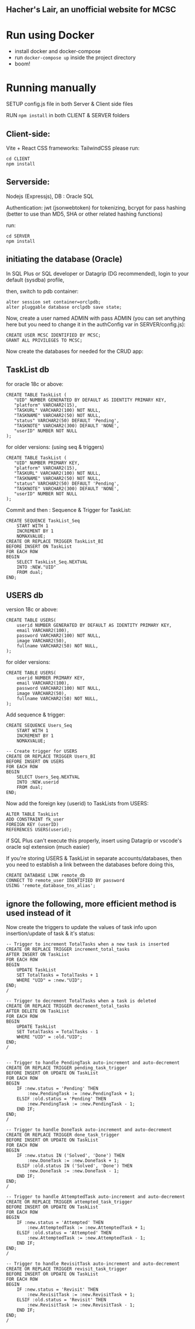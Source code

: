 ## Hacher's Lair, an unofficial website for MCSC

# Run using Docker
- install docker and docker-compose
- run `docker-compose up` inside the project directory
- boom! 

# Running manually

SETUP config.js file in both Server & Client side files
  
RUN `npm install` in both CLIENT & SERVER folders

## Client-side:
Vite + React
CSS frameworks: TailwindCSS
please run:
```
cd CLIENT
npm install
```

## Serverside:
Nodejs (Expressjs), DB : Oracle SQL

Authentication:
jwt (jsonwebtoken) for tokenizing, bcrypt for pass hashing (better to use than MD5, SHA or other related hashing functions)

run:
```
cd SERVER
npm install
```

## initiating the database (Oracle)
In SQL Plus or SQL developer or Datagrip (DG recommended),
login to your default (sysdba) profile,

then, switch to pdb container:

```
alter session set container=orclpdb;
alter pluggable database orclpdb save state;
```

Now, create a user named ADMIN with pass ADMIN (you can set anything here but you need to change it in the authConfig var in SERVER/config.js):

```
CREATE USER MCSC IDENTIFIED BY MCSC;
GRANT ALL PRIVILEGES TO MCSC;
```

Now create the databases for needed for the CRUD app:

## TaskList db

for oracle 18c or above:

```
CREATE TABLE TaskList (
   "UID" NUMBER GENERATED BY DEFAULT AS IDENTITY PRIMARY KEY,
   "platform" VARCHAR2(15),
   "TASKURL" VARCHAR2(100) NOT NULL,
   "TASKNAME" VARCHAR2(50) NOT NULL,
   "status" VARCHAR2(50) DEFAULT 'Pending',
   "TASKNOTE" VARCHAR2(300) DEFAULT 'NONE',
   "userID" NUMBER NOT NULL
);
```
for older versions: (using seq & triggers)
```
CREATE TABLE TaskList (
   "UID" NUMBER PRIMARY KEY,
   "platform" VARCHAR2(15),
   "TASKURL" VARCHAR2(100) NOT NULL,
   "TASKNAME" VARCHAR2(50) NOT NULL,
   "status" VARCHAR2(50) DEFAULT 'Pending',
   "TASKNOTE" VARCHAR2(300) DEFAULT 'NONE',
   "userID" NUMBER NOT NULL
);
```
Commit and then :
Sequence & Trigger for TaskList:

```
CREATE SEQUENCE TaskList_Seq
    START WITH 1
    INCREMENT BY 1
    NOMAXVALUE;
CREATE OR REPLACE TRIGGER TaskList_BI
BEFORE INSERT ON TaskList
FOR EACH ROW
BEGIN
    SELECT TaskList_Seq.NEXTVAL
    INTO :NEW."UID"
    FROM dual;
END;
```

## USERS db
version 18c or above:

```
CREATE TABLE USERS(
    userid NUMBER GENERATED BY DEFAULT AS IDENTITY PRIMARY KEY,
    email VARCHAR2(100),
    password VARCHAR2(100) NOT NULL,
    image VARCHAR2(50),
    fullname VARCHAR2(50) NOT NULL,
);
```
for older versions:
```
CREATE TABLE USERS(
    userid NUMBER PRIMARY KEY,
    email VARCHAR2(100),
    password VARCHAR2(100) NOT NULL,
    image VARCHAR2(50),
    fullname VARCHAR2(50) NOT NULL,
);
```

Add sequence & trigger:

```
CREATE SEQUENCE Users_Seq
    START WITH 1
    INCREMENT BY 1
    NOMAXVALUE;

-- Create trigger for USERS
CREATE OR REPLACE TRIGGER Users_BI
BEFORE INSERT ON USERS
FOR EACH ROW
BEGIN
    SELECT Users_Seq.NEXTVAL
    INTO :NEW.userid
    FROM dual;
END;
```

Now add the foreign key (userid) to TaskLists from USERS:

```
ALTER TABLE TaskList
ADD CONSTRAINT fk_user
FOREIGN KEY (userID)
REFERENCES USERS(userid);
```

if SQL Plus can't execute this properly, insert using Datagrip or vscode's oracle sql extension (much easier)

If you're storing USERS & TaskList in separate accounts/databases,
then you need to establish a link between the databases before doing this,

```
CREATE DATABASE LINK remote_db
CONNECT TO remote_user IDENTIFIED BY password
USING 'remote_database_tns_alias';
```


## ignore the following, more efficient method is used instead of it
Now create the triggers to update the values of task info upon insertion/update of task & it's status:

```
-- Trigger to increment TotalTasks when a new task is inserted
CREATE OR REPLACE TRIGGER increment_total_tasks
AFTER INSERT ON TaskList
FOR EACH ROW
BEGIN
    UPDATE TaskList
    SET TotalTasks = TotalTasks + 1
    WHERE "UID" = :new."UID";
END;
/

-- Trigger to decrement TotalTasks when a task is deleted
CREATE OR REPLACE TRIGGER decrement_total_tasks
AFTER DELETE ON TaskList
FOR EACH ROW
BEGIN
    UPDATE TaskList
    SET TotalTasks = TotalTasks - 1
    WHERE "UID" = :old."UID";
END;
/


-- Trigger to handle PendingTask auto-increment and auto-decrement
CREATE OR REPLACE TRIGGER pending_task_trigger
BEFORE INSERT OR UPDATE ON TaskList
FOR EACH ROW
BEGIN
    IF :new.status = 'Pending' THEN
        :new.PendingTask := :new.PendingTask + 1;
    ELSIF :old.status = 'Pending' THEN
        :new.PendingTask := :new.PendingTask - 1;
    END IF;
END;
/

-- Trigger to handle DoneTask auto-increment and auto-decrement
CREATE OR REPLACE TRIGGER done_task_trigger
BEFORE INSERT OR UPDATE ON TaskList
FOR EACH ROW
BEGIN
    IF :new.status IN ('Solved', 'Done') THEN
        :new.DoneTask := :new.DoneTask + 1;
    ELSIF :old.status IN ('Solved', 'Done') THEN
        :new.DoneTask := :new.DoneTask - 1;
    END IF;
END;
/

-- Trigger to handle AttemptedTask auto-increment and auto-decrement
CREATE OR REPLACE TRIGGER attempted_task_trigger
BEFORE INSERT OR UPDATE ON TaskList
FOR EACH ROW
BEGIN
    IF :new.status = 'Attempted' THEN
        :new.AttemptedTask := :new.AttemptedTask + 1;
    ELSIF :old.status = 'Attempted' THEN
        :new.AttemptedTask := :new.AttemptedTask - 1;
    END IF;
END;
/

-- Trigger to handle RevisitTask auto-increment and auto-decrement
CREATE OR REPLACE TRIGGER revisit_task_trigger
BEFORE INSERT OR UPDATE ON TaskList
FOR EACH ROW
BEGIN
    IF :new.status = 'Revisit' THEN
        :new.RevisitTask := :new.RevisitTask + 1;
    ELSIF :old.status = 'Revisit' THEN
        :new.RevisitTask := :new.RevisitTask - 1;
    END IF;
END;
/

```

